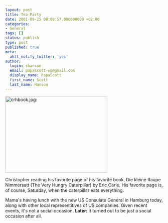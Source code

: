 ```yaml
---
layout: post
title: Tea Party
date: 2001-09-25 08:09:57.000000000 +02:00
categories:
- General
tags: []
status: publish
type: post
published: true
meta:
  aktt_notify_twitter: 'yes'
author:
  login: shanson
  email: papascott-wp@gmail.com
  display_name: PapaScott
  first_name: Scott
  last_name: Hanson
---
```

<p><img src="http://www.papascott.de/wordpress/wp-content/uploads/2001/09/crhbook.jpg" height="243" width="325" border="0" alt="crhbook.jpg: " /></p>
<p>Christopher reading his favorite page of his favorite book, Die kleine Raupe Nimmersatt (The Very Hungry Caterpillar) by Eric Carle. His favorite page is, of course, Saturday, when the caterpillar eats everything.</p>
<p>Mama's having lunch with the new US Consulate General in Hamburg today, along with other local representitives of US companies. Given recent events, it's not a social occasion. <b>Later:</b> it turned out to be just a social occasion after all.</p>
